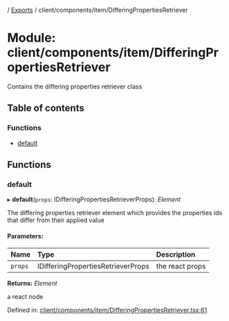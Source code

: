 [](../README.md) / [Exports](../modules.md) / client/components/item/DifferingPropertiesRetriever

# Module: client/components/item/DifferingPropertiesRetriever

Contains the differing properties retriever class

## Table of contents

### Functions

- [default](client_components_item_differingpropertiesretriever.md#default)

## Functions

### default

▸ **default**(`props`: IDifferingPropertiesRetrieverProps): *Element*

The differing properties retriever element which provides the properties
ids that differ from their applied value

#### Parameters:

Name | Type | Description |
:------ | :------ | :------ |
`props` | IDifferingPropertiesRetrieverProps | the react props   |

**Returns:** *Element*

a react node

Defined in: [client/components/item/DifferingPropertiesRetriever.tsx:61](https://github.com/onzag/itemize/blob/55e63f2c/client/components/item/DifferingPropertiesRetriever.tsx#L61)
